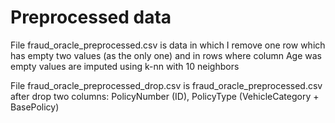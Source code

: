 # Preprocessed data

File fraud_oracle_preprocessed.csv is data in which I remove one row which has empty two values (as the only one) and in rows where column Age was empty values are imputed using k-nn with 10 neighbors

File fraud_oracle_preprocessed_drop.csv is fraud_oracle_preprocessed.csv after drop two columns: PolicyNumber (ID), PolicyType (VehicleCategory + BasePolicy)